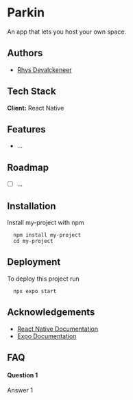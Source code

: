 # Parkin
An app that lets you host your own space.   

## Authors

- [Rhys Devalckeneer](https://www.rhys.be)

## Tech Stack

**Client:** React Native

<!-- **Server:** Node, Express -->

## Features

- ...

## Roadmap

- [ ] ...

## Installation

Install my-project with npm

```
  npm install my-project
  cd my-project
```

## Deployment

To deploy this project run

```
  npx expo start
```

## Acknowledgements

- [React Native Documentation](https://reactnative.dev/)
- [Expo Documentation](https://docs.expo.dev/)

## FAQ

#### Question 1

Answer 1
